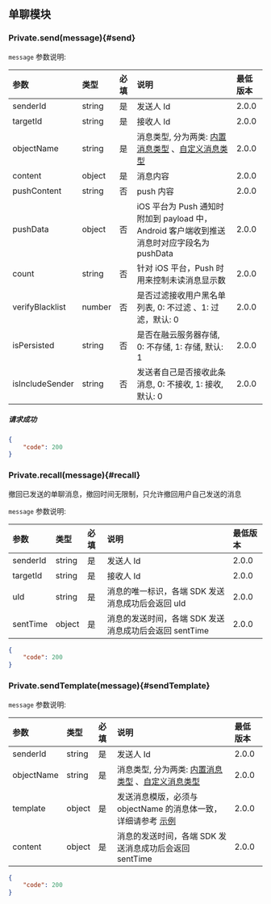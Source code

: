 ## 单聊模块

### Private.send(message){#send}

`message` 参数说明:

| 参数   	 		|	类型		| 必填	| 说明 							|最低版本	|
| :----------------	|:--------	|:-----	|:------------------------------|:----- |
| senderId	  		| string 	| 	是 	| 发送人 Id| 2.0.0 |
| targetId	  		| string 	| 	是 	| 接收人 Id| 2.0.0 |
| objectName 		| string 	| 	是 	| 消息类型, 分为两类: [内置消息类型](../GLOSSARY.md#inner-message) 、[自定义消息类型](../GLOSSARY.md#custom-message) | 2.0.0 |
| content 			| object 	| 	是 	| 消息内容| 2.0.0 |
| pushContent		| string 	| 	否 	| push 内容 | 2.0.0 |
| pushData 			| object 	| 	否 	| iOS 平台为 Push 通知时附加到 payload 中，Android 客户端收到推送消息时对应字段名为 pushData| 2.0.0 |
| count 			| string 	| 	否 	| 针对 iOS 平台，Push 时用来控制未读消息显示数 | 2.0.0 |
| verifyBlacklist 	| number 	| 	否 	| 是否过滤接收用户黑名单列表, 0: 不过滤 、1: 过滤，默认: 0 | 2.0.0 |
| isPersisted 		| string 	| 	否 	| 是否在融云服务器存储, 0: 不存储, 1: 存储, 默认: 1| 2.0.0 |
| isIncludeSender 	| string 	| 	否 	| 发送者自己是否接收此条消息, 0: 不接收, 1: 接收, 默认: 0| 2.0.0 |

##### 请求成功

```json
{
    "code": 200
}
```

### Private.recall(message){#recall}

撤回已发送的单聊消息，撤回时间无限制，只允许撤回用户自己发送的消息

`message` 参数说明:

| 参数   	 		|	类型		| 必填	| 说明 							|最低版本	|
| :----------------	|:--------	|:-----	|:------------------------------|:----- |
| senderId	  		| string 	| 	是 	| 发送人 Id| 2.0.0 |
| targetId	  		| string 	| 	是 	| 接收人 Id| 2.0.0 |
| uId 				| string 	| 	是 	| 消息的唯一标识，各端 SDK 发送消息成功后会返回 uId  | 2.0.0 |
| sentTime 			| object 	| 	是 	| 消息的发送时间，各端 SDK 发送消息成功后会返回 sentTime| 2.0.0 |

```json
{
    "code": 200
}
```

### Private.sendTemplate(message){#sendTemplate}

`message` 参数说明:

| 参数   	 		|	类型		| 必填	| 说明 							|最低版本	|
| :----------------	|:--------	|:-----	|:------------------------------|:----- |
| senderId	  		| string 	| 	是 	| 发送人 Id| 2.0.0 |
| objectName  		| string 	| 	是 	| 消息类型, 分为两类: [内置消息类型](../GLOSSARY.md#inner-message) 、[自定义消息类型](../GLOSSARY.md#custom-message) | 2.0.0 |
| template 			| object 	| 	是 	| 发送消息模版，必须与 objectName 的消息体一致，详细请参考 [示例](../quick-start.md#server-sdk)  | 2.0.0 |
| content 			| object 	| 	是 	| 消息的发送时间，各端 SDK 发送消息成功后会返回 sentTime| 2.0.0 |

```json
{
    "code": 200
}
```
